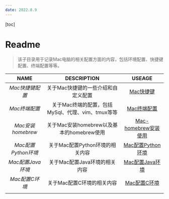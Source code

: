 ```yaml
---
date: 2022.8.9
---
```


[toc]

# Readme

>   该子目录用于记录Mac电脑的相关配置方面的内容，包括环境配置、快捷键配置、终端配置等等。

|        NAME         |                    DESCRIPTION                    |                            USEAGE                            |
| :-----------------: | :-----------------------------------------------: | :----------------------------------------------------------: |
|   *Mac快捷键配置*   |        关于Mac快捷键的一些介绍和自定义配置        |          <a href="./Mac快捷键配置.md">Mac快捷键</a>          |
|    *Mac终端配置*    | 关于Mac终端的配置，包括MySql、代理、vim、tmux等等 |          <a href="./Mac终端配置.md">Mac终端配置</a>          |
|  *Mac安装homebrew*  |     关于Mac安装homebrew以及基本的homebrew使用     | <a href="./Mac-homebrew安装使用.md">Mac-homebrew安装使用</a> |
| *Mac配置Python环境* |          关于Mac配置Python环境的相关内容          |    <a href="./Mac配置Python环境.md">Mac配置Python环境</a>    |
|  *Mac配置Java环境*  |           关于Mac配置Java环境的相关内容           |      <a href="./Mac配置Java环境.md">Mac配置Java环境</a>      |
|   *Mac配置C环境*    |            关于Mac配置C环境的相关内容             |         <a href="./Mac配置C环境.md">Mac配置C环境</a>         |
|                     |                                                   |                                                              |

